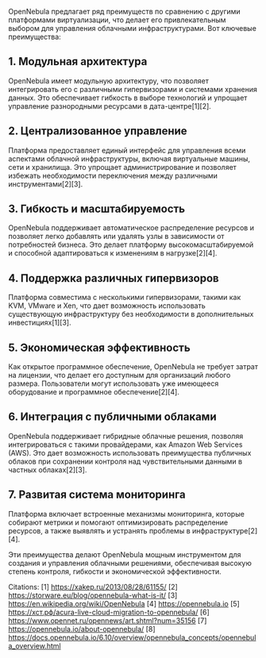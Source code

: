 OpenNebula предлагает ряд преимуществ по сравнению с другими платформами виртуализации, что делает его привлекательным выбором для управления облачными инфраструктурами. Вот ключевые преимущества:

## 1. **Модульная архитектура**
OpenNebula имеет модульную архитектуру, что позволяет интегрировать его с различными гипервизорами и системами хранения данных. Это обеспечивает гибкость в выборе технологий и упрощает управление разнородными ресурсами в дата-центре[1][2].

## 2. **Централизованное управление**
Платформа предоставляет единый интерфейс для управления всеми аспектами облачной инфраструктуры, включая виртуальные машины, сети и хранилища. Это упрощает администрирование и позволяет избежать необходимости переключения между различными инструментами[2][3].

## 3. **Гибкость и масштабируемость**
OpenNebula поддерживает автоматическое распределение ресурсов и позволяет легко добавлять или удалять узлы в зависимости от потребностей бизнеса. Это делает платформу высокомасштабируемой и способной адаптироваться к изменениям в нагрузке[2][4].

## 4. **Поддержка различных гипервизоров**
Платформа совместима с несколькими гипервизорами, такими как KVM, VMware и Xen, что дает возможность использовать существующую инфраструктуру без необходимости в дополнительных инвестициях[1][3].

## 5. **Экономическая эффективность**
Как открытое программное обеспечение, OpenNebula не требует затрат на лицензии, что делает его доступным для организаций любого размера. Пользователи могут использовать уже имеющееся оборудование и программное обеспечение[2][4].

## 6. **Интеграция с публичными облаками**
OpenNebula поддерживает гибридные облачные решения, позволяя интегрироваться с такими провайдерами, как Amazon Web Services (AWS). Это дает возможность использовать преимущества публичных облаков при сохранении контроля над чувствительными данными в частных облаках[2][3].

## 7. **Развитая система мониторинга**
Платформа включает встроенные механизмы мониторинга, которые собирают метрики и помогают оптимизировать распределение ресурсов, а также выявлять и устранять проблемы в инфраструктуре[2][4].

Эти преимущества делают OpenNebula мощным инструментом для создания и управления облачными решениями, обеспечивая высокую степень контроля, гибкости и экономической эффективности.

Citations:
[1] https://xakep.ru/2013/08/28/61155/
[2] https://storware.eu/blog/opennebula-what-is-it/
[3] https://en.wikipedia.org/wiki/OpenNebula
[4] https://opennebula.io
[5] https://хст.рф/acura-live-cloud-migration-to-opennebula/
[6] https://www.opennet.ru/opennews/art.shtml?num=35156
[7] https://opennebula.io/about-opennebula/
[8] https://docs.opennebula.io/6.10/overview/opennebula_concepts/opennebula_overview.html